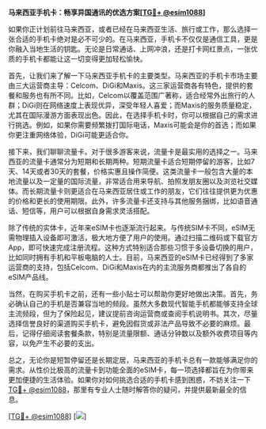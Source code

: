 **马来西亚手机卡：畅享异国通讯的优选方案[[TG💪+ @esim1088](https://t.me/s/esim1088)]**

如果你正计划前往马来西亚，或者已经在马来西亚生活、旅行或工作，那么选择一张合适的手机卡绝对是必不可少的。在马来西亚，手机卡不仅仅是通信工具，更是你融入当地生活的钥匙。无论是日常通话、上网冲浪，还是打卡网红景点，一张优质的手机卡都能让这一切变得更加轻松愉快。

首先，让我们来了解一下马来西亚手机卡的主要类型。马来西亚的手机卡市场主要由三大运营商主导：Celcom、DiGi和Maxis。这三家运营商各有特色，提供的套餐和服务也有所不同。比如，Celcom以覆盖范围广著称，适合经常外出旅行的人群；DiGi则在网络速度上表现优异，深受年轻人喜爱；而Maxis的服务质量稳定，尤其在国际漫游方面表现出色。因此，在选择手机卡时，你可以根据自己的需求进行挑选。例如，如果你需要频繁拨打国际电话，Maxis可能会是你的首选；而如果你更注重网络体验，DiGi可能更适合你。

接下来，我们聊聊流量卡。对于很多游客来说，流量卡是最实用的选择之一。马来西亚的流量卡通常分为短期和长期两种。短期流量卡适合短期停留的游客，比如7天、14天或者30天的套餐，价格实惠且操作简便。这类流量卡一般包含大量的本地流量以及一定量的国际流量，非常适合用来导航、拍照发朋友圈以及浏览社交媒体。而长期流量卡则更适合在马来西亚居住或工作的朋友，它们往往提供更为优惠的价格和更长的使用期限。此外，许多流量卡还支持与其他服务捆绑，比如语音通话、短信等，用户可以根据自身需求灵活搭配。

除了传统的实体卡，近年来eSIM卡也逐渐流行起来。与传统SIM卡不同，eSIM无需物理插入设备即可激活，极大地方便了用户的使用。通过扫描二维码或下载官方App，即可快速完成注册流程。这种方式特别适合那些习惯于多设备切换的用户，比如同时拥有手机和平板电脑的人士。目前，马来西亚的eSIM卡已经得到了多家运营商的支持，包括Celcom、DiGi和Maxis在内的主流服务商都推出了各自的eSIM产品线。

当然，在购买手机卡之前，还有一些小贴士可以帮助你更好地做出决策。首先，务必确认自己的手机是否兼容当地的频段。虽然大多数现代智能手机都能够支持全球主流频段，但为了保险起见，建议提前咨询运营商或查阅手机说明书。其次，尽量选择信誉良好的渠道购买手机卡，避免因假货或非法产品导致不必要的麻烦。最后，记得仔细阅读套餐条款，特别是流量限额、通话分钟数以及额外收费项目等内容，以免产生不必要的支出。

总之，无论你是短暂停留还是长期定居，马来西亚的手机卡总有一款能够满足你的需求。从性价比极高的流量卡到功能全面的eSIM卡，每一项选择都旨在为你带来更加便捷的生活体验。如果你对如何挑选合适的手机卡感到困惑，不妨关注一下[TG💪+ @esim1088](https://t.me/s/esim1088)，那里有专业人士随时解答你的疑问，并提供最新最全的信息。

[[TG💪+ @esim1088](https://t.me/s/esim1088)] [![](https://i.postimg.cc/4NQfJmqS/Snipaste-2025-05-13-00-14-12.png)]